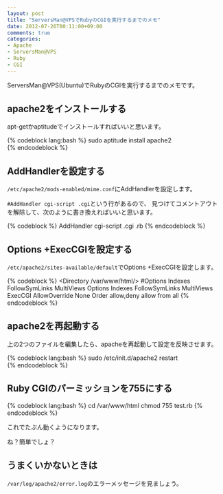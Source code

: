 ```yaml
---
layout: post
title: "ServersMan@VPSでRubyのCGIを実行するまでのメモ"
date: 2012-07-26T00:11:00+09:00
comments: true
categories:
- Apache
- ServersMan@VPS
- Ruby
- CGI
---
```


ServersMan@VPS(Ubuntu)でRubyのCGIを実行するまでのメモです。

## apache2をインストールする

apt-getかaptitudeでインストールすればいいと思います。

{% codeblock lang:bash %}
sudo aptitude install apache2	
{% endcodeblock %}

## AddHandlerを設定する

`/etc/apache2/mods-enabled/mime.conf`にAddHandlerを設定します。

`#AddHandler cgi-script .cgi`という行があるので、
見つけてコメントアウトを解除して、次のように書き換えればいいと思います。

{% codeblock %}
AddHandler cgi-script .cgi .rb
{% endcodeblock %}

## Options +ExecCGIを設定する

`/etc/apache2/sites-available/default`でOptions +ExecCGIを設定します。

{% codeblock %}
<Directory /var/www/html/>
	#Options Indexes FollowSymLinks MultiViews 
	Options Indexes FollowSymLinks MultiViews ExecCGI
	AllowOverride None
	Order allow,deny
	allow from all
</Directory>
{% endcodeblock %}


## apache2を再起動する

上の2つのファイルを編集したら、apacheを再起動して設定を反映させます。

{% codeblock lang:bash %}
sudo /etc/init.d/apache2 restart	
{% endcodeblock %}

## Ruby CGIのパーミッションを755にする

{% codeblock lang:bash %}
cd /var/www/html
chmod 755 test.rb
{% endcodeblock %}

これでたぶん動くようになります。

ね？簡単でしょ？

## うまくいかないときは

`/var/log/apache2/error.log`のエラーメッセージを見ましょう。
